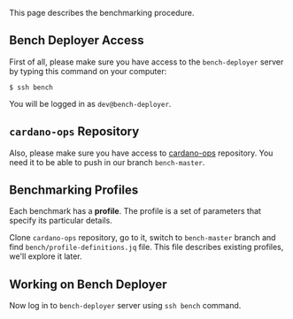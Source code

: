This page describes the benchmarking procedure.

## Bench Deployer Access

First of all, please make sure you have access to the `bench-deployer` server by typing this command on your computer:

```
$ ssh bench
```

You will be logged in as `dev@bench-deployer`.

## `cardano-ops` Repository

Also, please make sure you have access to [cardano-ops](https://github.com/input-output-hk/cardano-ops) repository. You need it to be able to push in our branch `bench-master`.

## Benchmarking Profiles

Each benchmark has a **profile**. The profile is a set of parameters that specify its particular details.

Clone `cardano-ops` repository, go to it, switch to `bench-master` branch and find `bench/profile-definitions.jq` file. This file describes existing profiles, we'll explore it later.

## Working on Bench Deployer

Now log in to `bench-deployer` server using `ssh bench` command.

